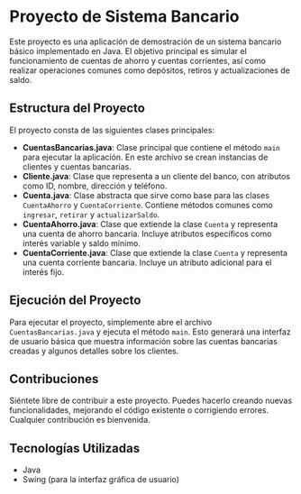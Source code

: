 # Proyecto de Sistema Bancario

Este proyecto es una aplicación de demostración de un sistema bancario básico implementado en Java. El objetivo principal es simular el funcionamiento de cuentas de ahorro y cuentas corrientes, así como realizar operaciones comunes como depósitos, retiros y actualizaciones de saldo.

## Estructura del Proyecto

El proyecto consta de las siguientes clases principales:

- **CuentasBancarias.java**: Clase principal que contiene el método `main` para ejecutar la aplicación. En este archivo se crean instancias de clientes y cuentas bancarias.
- **Cliente.java**: Clase que representa a un cliente del banco, con atributos como ID, nombre, dirección y teléfono.
- **Cuenta.java**: Clase abstracta que sirve como base para las clases `CuentaAhorro` y `CuentaCorriente`. Contiene métodos comunes como `ingresar`, `retirar` y `actualizarSaldo`.
- **CuentaAhorro.java**: Clase que extiende la clase `Cuenta` y representa una cuenta de ahorro bancaria. Incluye atributos específicos como interés variable y saldo mínimo.
- **CuentaCorriente.java**: Clase que extiende la clase `Cuenta` y representa una cuenta corriente bancaria. Incluye un atributo adicional para el interés fijo.

## Ejecución del Proyecto

Para ejecutar el proyecto, simplemente abre el archivo `CuentasBancarias.java` y ejecuta el método `main`. Esto generará una interfaz de usuario básica que muestra información sobre las cuentas bancarias creadas y algunos detalles sobre los clientes.

## Contribuciones

Siéntete libre de contribuir a este proyecto. Puedes hacerlo creando nuevas funcionalidades, mejorando el código existente o corrigiendo errores. Cualquier contribución es bienvenida.

## Tecnologías Utilizadas

- Java
- Swing (para la interfaz gráfica de usuario)
